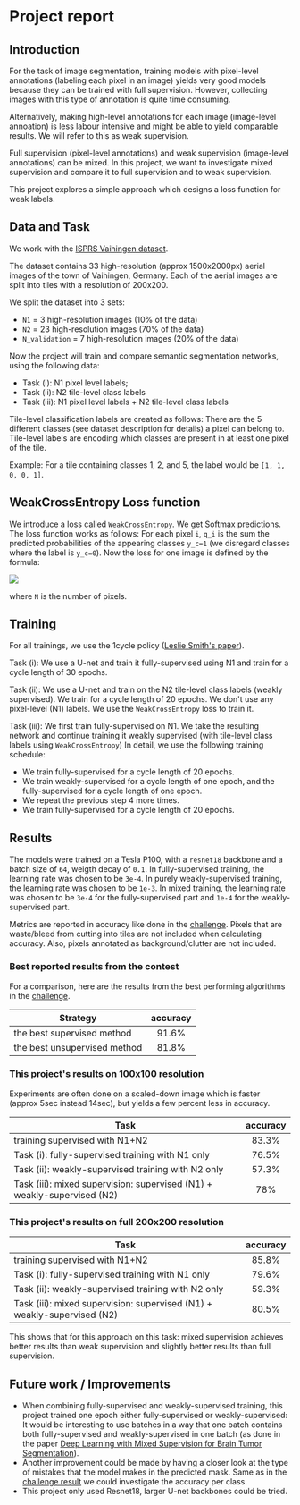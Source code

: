 # Project report

## Introduction

For the task of image segmentation, training models with pixel-level annotations (labeling each pixel in an image)
yields very good models because they can be trained with full supervision.
However, collecting images with this type of annotation is quite time consuming.

Alternatively, making high-level annotations for each image (image-level annoation)
is less labour intensive and might be able to yield comparable results.
We will refer to this as weak supervision.

Full supervision (pixel-level annotations) and weak supervision (image-level annotations) can be mixed.
In this project, we want to investigate mixed supervision and compare it to full supervision and to weak supervision.

This project explores a simple approach which designs a loss function for weak labels.

## Data and Task

We work with the [ISPRS Vaihingen dataset](http://www2.isprs.org/commissions/comm3/wg4/2d-sem-label-vaihingen.html).

The dataset contains 33 high-resolution (approx 1500x2000px) aerial images of the town of Vaihingen, Germany.
Each of the aerial images are split into tiles with a resolution of 200x200.

We split the dataset into 3 sets:
* `N1` = 3 high-resolution images (10% of the data)
* `N2` = 23 high-resolution images (70% of the data)
* `N_validation` = 7 high-resolution images (20% of the data)

Now the project will train and compare semantic segmentation networks, using the following data:
* Task (i)​: N1 pixel level labels;
* Task (ii): N2 tile-level class labels
* Task (iii)​: N1 pixel level labels + N2 tile-level class labels

Tile-level classification labels are created as follows:
There are the 5 different classes (see dataset description for details)
a pixel can belong to.
Tile-level labels are encoding which classes are present in at least one pixel of the tile.

Example:
For a tile containing classes 1, 2, and 5, the label would be `[1, 1, 0, 0, 1]`.

## WeakCrossEntropy Loss function

We introduce a loss called `WeakCrossEntropy`.
We get Softmax predictions.
The loss function works as follows:
For each pixel `i`, `q_i` is the sum the predicted probabilities
of the appearing classes `y_c=1`
(we disregard classes where the label is `y_c=0`).
Now the loss for one image is defined by the formula:

<img src="https://render.githubusercontent.com/render/math?math=loss = \sum_i^N -log(q_i)">

where `N` is the number of pixels.

## Training

For all trainings, we use the 1cycle policy ([Leslie Smith's paper](https://arxiv.org/abs/1803.09820)).

Task (i): We use a U-net and train it fully-supervised using N1 and train for a cycle length of 30 epochs.

Task (ii): We use a U-net and train on the N2 tile-level class labels (weakly supervised).
We train for a cycle length of 20 epochs.
We don't use any pixel-level (N1) labels.
We use the `WeakCrossEntropy` loss to train it.

Task (iii): We first train fully-supervised on N1.
We take the resulting network and continue training it weakly supervised (with tile-level class labels using `WeakCrossEntropy`)
In detail, we use the following training schedule:
* We train fully-supervised for a cycle length of 20 epochs.
* We train weakly-supervised for a cycle length of one epoch, and the fully-supervised for a cycle length of one epoch.
* We repeat the previous step 4 more times.
* We train fully-supervised for a cycle length of 20 epochs.

## Results

The models were trained on a Tesla P100, with a `resnet18` backbone
and a batch size of `64`, weigth decay of `0.1`.
In fully-supervised training, the learning rate was chosen to be `3e-4`.
In purely weakly-supervised training, the learning rate was chosen to be `1e-3`.
In mixed training, the learning rate was chosen to be `3e-4` for the fully-supervised part and `1e-4` for the weakly-supervised part.

Metrics are reported in accuracy like done in the
[challenge](http://www2.isprs.org/commissions/comm3/wg4/semantic-labeling.html#Vaihingen2D_label_eval).
Pixels that are waste/bleed from cutting into tiles are not included when calculating accuracy.
Also, pixels annotated as background/clutter are not included.

### Best reported results from the contest

For a comparison, here are the results from the best performing algorithms in the
[challenge](http://www2.isprs.org/commissions/comm2/wg4/vaihingen-2d-semantic-labeling-contest.html).

| Strategy                     | accuracy |
|------------------------------|:--------:|
| the best supervised method   |   91.6%  |
| the best unsupervised method |   81.8%  |

### This project's results on 100x100 resolution

Experiments are often done on a scaled-down image which is faster (approx 5sec instead 14sec), but yields a few percent less in accuracy.

| Task                                                                    | accuracy |
|-------------------------------------------------------------------------|:--------:|
| training supervised with N1+N2                                          | 83.3%    |
| Task (i): fully-supervised training with N1 only                        | 76.5%    |
| Task (ii): weakly-supervised training with N2 only                      | 57.3%    |
| Task (iii): mixed supervision: supervised (N1) + weakly-supervised (N2) | 78%      |

### This project's results on full 200x200 resolution

| Task                                                                    | accuracy |
|-------------------------------------------------------------------------|:--------:|
| training supervised with N1+N2                                          | 85.8%    |
| Task (i): fully-supervised training with N1 only                        | 79.6%    |
| Task (ii): weakly-supervised training with N2 only                      | 59.3%    |
| Task (iii): mixed supervision: supervised (N1) + weakly-supervised (N2) | 80.5%    |

This shows that for this approach on this task: mixed supervision achieves better results than weak supervision
and slightly better results than full supervision.

## Future work / Improvements

* When combining fully-supervised and weakly-supervised training,
  this project trained one epoch either fully-supervised or weakly-supervised:
  It would be interesting to use batches in a way that one batch contains both fully-supervised and weakly-supervised
  in one batch (as done in the paper [Deep Learning with Mixed Supervision for Brain Tumor Segmentation](https://arxiv.org/abs/1812.04571)).
* Another improvement could be made by having a closer look at the type of mistakes that the model makes in the predicted mask.
  Same as in the [challenge result](http://www2.isprs.org/commissions/comm2/wg4/vaihingen-2d-semantic-labeling-contest.html)
  we could investigate the accuracy per class.
* This project only used Resnet18, larger U-net backbones could be tried.
